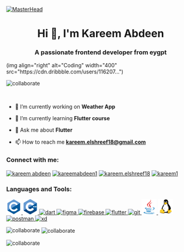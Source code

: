 [![MasterHead](https:https://www.bing.com/images/search?view=detailV2&ccid=%2bDS3Sqjr&id=775BC7A9F0488A0110CC729069AE409DF24B4A09&thid=OIP.-DS3SqjrxNhcwCUkfuT1RwHaEt&mediaurl=https%3a%2f%2fwww.softwebsolutions.com%2fwp-content%2fuploads%2f2020%2f09%2fFlutter-App-development.jpg&cdnurl=https%3a%2f%2fth.bing.com%2fth%2fid%2fR.f834b74aa8ebc4d85cc025247ee4f547%3frik%3dCUpL8p1ArmmQcg%26pid%3dImgRaw%26r%3d0&exph=496&expw=780&q=flutter+developer+theme&simid=608019150310292282&FORM=IRPRST&ck=2BE3E57C49C67A2C621E9994CA428A06&selectedIndex=4&ajaxhist=0&ajaxserp=0)](https://rishavchanda.io)

<h1 align="center">Hi 👋, I'm Kareem Abdeen</h1>
<h3 align="center">A passionate frontend developer from eygpt</h3>
(img align="right" alt="Coding" width="400" src="https://cdn.dribbble.com/users/116207...")

<p align="left"> <img src="https://komarev.com/ghpvc/?username=collaborate&label=Profile%20views&color=0e75b6&style=flat" alt="collaborate" /> </p>

<p align="left"> <a href="https://twitter.com/" target="blank"><img src="https://img.shields.io/twitter/follow/?logo=twitter&style=for-the-badge" alt="" /></a> </p>

- 🔭 I’m currently working on **Weather App**

- 🌱 I’m currently learning **Flutter course**

- 💬 Ask me about **Flutter**

- 📫 How to reach me **kareem.elshreef18@gmail.com**

<h3 align="left">Connect with me:</h3>
<p align="left">
<a href="https://linkedin.com/in/kareem abdeen" target="blank"><img align="center" src="https://raw.githubusercontent.com/rahuldkjain/github-profile-readme-generator/master/src/images/icons/Social/linked-in-alt.svg" alt="kareem abdeen" height="30" width="40" /></a>
<a href="https://instagram.com/kareemabdeen1" target="blank"><img align="center" src="https://raw.githubusercontent.com/rahuldkjain/github-profile-readme-generator/master/src/images/icons/Social/instagram.svg" alt="kareemabdeen1" height="30" width="40" /></a>
<a href="https://codeforces.com/profile/kareem.elshreef18" target="blank"><img align="center" src="https://raw.githubusercontent.com/rahuldkjain/github-profile-readme-generator/master/src/images/icons/Social/codeforces.svg" alt="kareem.elshreef18" height="30" width="40" /></a>
<a href="https://www.leetcode.com/kareem1" target="blank"><img align="center" src="https://raw.githubusercontent.com/rahuldkjain/github-profile-readme-generator/master/src/images/icons/Social/leet-code.svg" alt="kareem1" height="30" width="40" /></a>
</p>

<h3 align="left">Languages and Tools:</h3>
<p align="left"> <a href="https://www.cprogramming.com/" target="_blank" rel="noreferrer"> <img src="https://raw.githubusercontent.com/devicons/devicon/master/icons/c/c-original.svg" alt="c" width="40" height="40"/> </a> <a href="https://www.w3schools.com/cpp/" target="_blank" rel="noreferrer"> <img src="https://raw.githubusercontent.com/devicons/devicon/master/icons/cplusplus/cplusplus-original.svg" alt="cplusplus" width="40" height="40"/> </a> <a href="https://dart.dev" target="_blank" rel="noreferrer"> <img src="https://www.vectorlogo.zone/logos/dartlang/dartlang-icon.svg" alt="dart" width="40" height="40"/> </a> <a href="https://www.figma.com/" target="_blank" rel="noreferrer"> <img src="https://www.vectorlogo.zone/logos/figma/figma-icon.svg" alt="figma" width="40" height="40"/> </a> <a href="https://firebase.google.com/" target="_blank" rel="noreferrer"> <img src="https://www.vectorlogo.zone/logos/firebase/firebase-icon.svg" alt="firebase" width="40" height="40"/> </a> <a href="https://flutter.dev" target="_blank" rel="noreferrer"> <img src="https://www.vectorlogo.zone/logos/flutterio/flutterio-icon.svg" alt="flutter" width="40" height="40"/> </a> <a href="https://git-scm.com/" target="_blank" rel="noreferrer"> <img src="https://www.vectorlogo.zone/logos/git-scm/git-scm-icon.svg" alt="git" width="40" height="40"/> </a> <a href="https://www.java.com" target="_blank" rel="noreferrer"> <img src="https://raw.githubusercontent.com/devicons/devicon/master/icons/java/java-original.svg" alt="java" width="40" height="40"/> </a> <a href="https://www.linux.org/" target="_blank" rel="noreferrer"> <img src="https://raw.githubusercontent.com/devicons/devicon/master/icons/linux/linux-original.svg" alt="linux" width="40" height="40"/> </a> <a href="https://postman.com" target="_blank" rel="noreferrer"> <img src="https://www.vectorlogo.zone/logos/getpostman/getpostman-icon.svg" alt="postman" width="40" height="40"/> </a> <a href="https://www.adobe.com/products/xd.html" target="_blank" rel="noreferrer"> <img src="https://cdn.worldvectorlogo.com/logos/adobe-xd.svg" alt="xd" width="40" height="40"/> </a> </p>

<p><img align="left" src="https://github-readme-stats.vercel.app/api/top-langs?username=collaborate&show_icons=true&locale=en&layout=compact" alt="collaborate" /></p>

<p>&nbsp;<img align="center" src="https://github-readme-stats.vercel.app/api?username=collaborate&show_icons=true&locale=en" alt="collaborate" /></p>

<p><img align="center" src="https://github-readme-streak-stats.herokuapp.com/?user=collaborate&" alt="collaborate" /></p>
